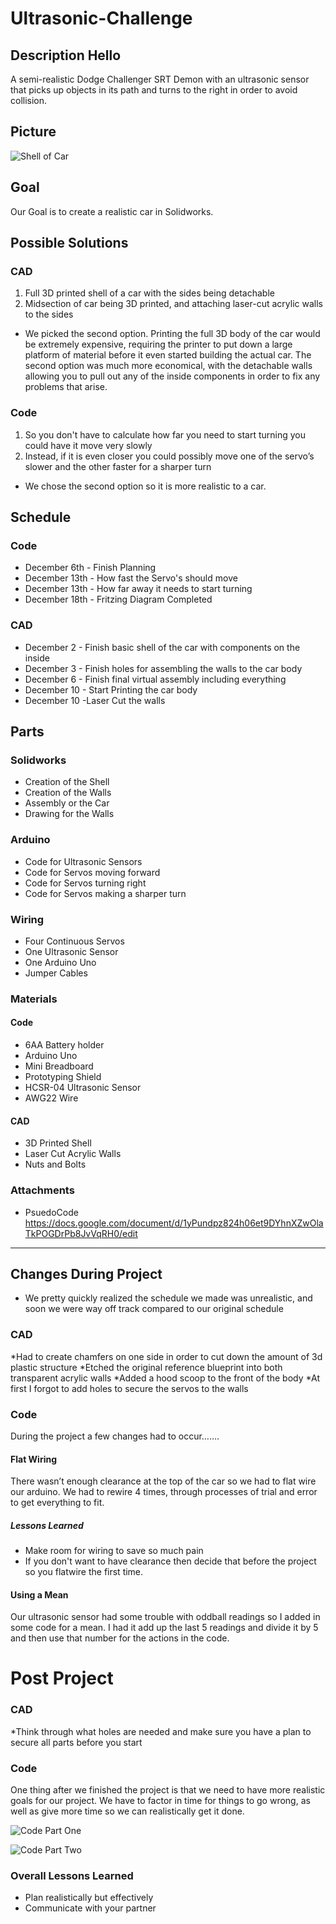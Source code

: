 # Ultrasonic-Challenge

## Description Hello

A semi-realistic Dodge Challenger SRT  Demon with an ultrasonic sensor that picks up objects in its path and turns to the right in order to avoid collision.

## Picture

![Shell of Car](https://lh6.googleusercontent.com/CkJlYhsXQAjbptlFUzJ50KT8anF-K2JSYp-2tQ9huOfhPNiQLyK-rWR6ar6Yb3Al5NS5c6PaDaQunu7UCmQp0g4k_tEnLgoBX30lx4iHeRVAONL4bpSpO4dN7Oa3BBK-Zp9b4MH9)

## Goal 

Our Goal is to create a realistic car in Solidworks.

## Possible Solutions 

### CAD 
1) Full 3D printed shell of a car with the sides being detachable
2) Midsection of car being 3D printed, and attaching laser-cut acrylic walls to the sides

* We picked the second option. Printing the full 3D body of the car would be extremely expensive, requiring the printer to put down a large platform of material before it even started building the actual car. The second option was much more economical, with the detachable walls allowing you to pull out any of the inside components in order to fix any problems that arise.

### Code 

1) So you don't have to calculate how far you need to start turning you could have it move very slowly
2) Instead, if it is even closer you could possibly move one of the servo’s slower and the other faster for a sharper turn 

* We chose the second option so it is more realistic to a car.  

## Schedule

### Code

* December 6th - Finish Planning 
* December 13th - How fast the Servo's should move
* December 13th - How far away it needs to start turning
* December 18th - Fritzing Diagram Completed

### CAD 

* December 2 - Finish basic shell of the car with components on the inside 
* December 3 - Finish holes for assembling the walls to the car body 
* December 6 - Finish final virtual assembly including everything
* December 10 - Start Printing the car body
* December 10 -Laser Cut the walls

## Parts

### Solidworks

* Creation of the Shell
* Creation of the Walls
* Assembly or the Car
* Drawing for the Walls

### Arduino 

* Code for Ultrasonic Sensors 
* Code for Servos moving forward
* Code for Servos turning right 
* Code for Servos making a sharper turn

### Wiring 

* Four Continuous Servos 
* One Ultrasonic Sensor
* One Arduino Uno
* Jumper Cables

### Materials

#### Code

* 6AA Battery holder
* Arduino Uno
* Mini Breadboard
* Prototyping Shield
* HCSR-04 Ultrasonic Sensor
* AWG22 Wire

#### CAD

* 3D Printed Shell 
* Laser Cut Acrylic Walls
* Nuts and Bolts

### Attachments 

* PsuedoCode https://docs.google.com/document/d/1yPundpz824h06et9DYhnXZwOlaTkPOGDrPb8JvVqRH0/edit

*********************

## Changes During Project

* We pretty quickly realized the schedule we made was unrealistic, and soon we were way off track compared to our original schedule


### CAD 
*Had to create chamfers on one side in order to cut down the amount of 3d plastic structure
*Etched the original reference blueprint into both transparent acrylic walls
*Added a hood scoop to the front of the body
*At first I forgot to add holes to secure the servos to the walls

### Code

During the project a few changes had to occur……. 

#### Flat Wiring 

There wasn’t enough clearance at the top of the car so we had to flat wire our arduino.  We had to rewire 4 times, through processes of trial and error to get everything to fit. 

##### Lessons Learned

* Make room for wiring to save so much pain 
* If you don't want to have clearance then decide that before the project so you flatwire the first time.


#### Using a Mean

Our ultrasonic sensor had some trouble with oddball readings so I added in some code for a mean. I had it add up the last 5 readings and divide it by 5 and then use that number for the actions in the code.

# Post Project 

### CAD 

*Think through what holes are needed and make sure you have a plan to secure all parts before you start

### Code

One thing after we finished the project is that we need to have more realistic goals for our project.  We have to factor in time for things to go wrong, as well as give more time so we can realistically get it done.  

![Code Part One](https://raw.githubusercontent.com/dstuken31/Ultrisonic-Challenge/master/Code_Picture_Part_One.PNG)

![Code Part Two](https://raw.githubusercontent.com/dstuken31/Ultrisonic-Challenge/master/Code_Picture_Part_Two.PNG)

### Overall Lessons Learned 

* Plan realistically but effectively 
* Communicate with your partner 
